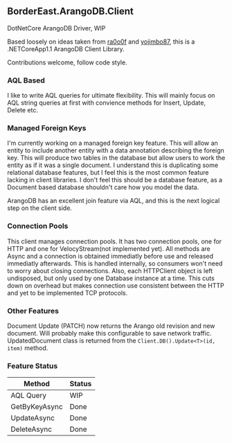 ## BorderEast.ArangoDB.Client
DotNetCore ArangoDB Driver, WIP

Based loosely on ideas taken from [ra0o0f](https://github.com/ra0o0f/arangoclient.net) and [yojimbo87](https://github.com/yojimbo87/ArangoDB-NET), this is a .NETCoreApp1.1 ArangoDB Client Library.

Contributions welcome, follow code style.

### AQL Based
I like to write AQL queries for ultimate flexibility. This will mainly focus on AQL string queries at first with convience methods for Insert, Update, Delete etc.

### Managed Foreign Keys
I'm currently working on a managed foreign key feature. This will allow an entity to include another entity with a data annotation describing the foreign key. This will produce two tables in the database but allow users to work the entity as if it was a single document. I understand this is duplicating some relational database features, but I feel this is the most common feature lacking in client libraries. I don't feel this should be a database feature, as a Document based database shouldn't care how you model the data.

ArangoDB has an excellent join feature via AQL, and this is the next logical step on the client side.

### Connection Pools
This client manages connection pools. It has two connection pools, one for HTTP and one for VelocyStream(not implemented yet). All methods are Async and a connection is obtained immediatly before use and released immediatly afterwards. This is handled internally, so consumers won't need to worry about closing connections. Also, each HTTPClient object is left undisposed, but only used by one Database instance at a time. This cuts down on overhead but makes connection use consistent between the HTTP and yet to be implemented TCP protocols.


### Other Features
Document Update (PATCH) now returns the Arango old revision and new document. Will probably make this configurable to save network traffic. UpdatedDocument class is returned from the `Client.DB().Update<T>(id, item)` method.

### Feature Status
Method | Status
--- | --- 
AQL Query | WIP
GetByKeyAsync | Done
UpdateAsync | Done
DeleteAsync | Done
